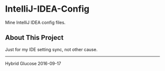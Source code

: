# IntelliJ-IDEA-Config
Mine IntelliJ IDEA config files.
## About This Project
Just for my IDE setting sync, not other cause.   

---
Hybrid Glucose 2016-09-17

